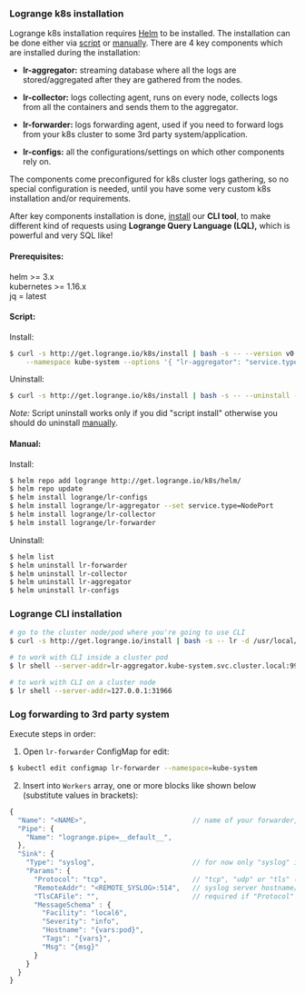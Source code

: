 ### Logrange k8s installation

Logrange k8s installation requires [Helm](https://helm.sh/) to be installed. The installation can be done either via [script](#script) or [manually](#manual). There are 4 key components which are installed during the installation: 

* **lr-aggregator:** streaming database where all the logs are stored/aggregated after they are gathered from the nodes.

* **lr-collector:** logs collecting agent, runs on every node, collects logs from all the containers and sends them to the aggregator.

* **lr-forwarder:** logs forwarding agent, used if you need to forward logs from your k8s cluster to some 3rd party system/application.

* **lr-configs:** all the configurations/settings on which other components rely on.

The components come preconfigured for k8s cluster logs gathering, so no special configuration is needed, until you have some very custom k8s installation and/or requirements.

After key components installation is done, [install](#logrange-cli-installation) our **CLI tool**, to make different kind of requests using **Logrange Query Language (LQL),** which is powerful and very SQL like!

#### Prerequisites:

helm >= 3.x<br/>
kubernetes >= 1.16.x<br/>
jq = latest

#### Script:

Install:<br/>
```bash
$ curl -s http://get.logrange.io/k8s/install | bash -s -- --version v0.1.47 \
    --namespace kube-system --options '{ "lr-aggregator": "service.type=NodePort" }'
```

Uninstall:<br/>
```bash
$ curl -s http://get.logrange.io/k8s/install | bash -s -- --uninstall --wipe
```

_Note:_ Script uninstall works only if you did "script install" otherwise you should do uninstall [manually](#manual).

#### Manual:

Install:<br/>
```bash
$ helm repo add logrange http://get.logrange.io/k8s/helm/
$ helm repo update
$ helm install logrange/lr-configs 
$ helm install logrange/lr-aggregator --set service.type=NodePort
$ helm install logrange/lr-collector
$ helm install logrange/lr-forwarder
```

Uninstall:<br/>
```bash
$ helm list
$ helm uninstall lr-forwarder
$ helm uninstall lr-collector
$ helm uninstall lr-aggregator
$ helm uninstall lr-configs 
```

### Logrange CLI installation

```bash
# go to the cluster node/pod where you're going to use CLI
$ curl -s http://get.logrange.io/install | bash -s -- lr -d /usr/local/bin

# to work with CLI inside a cluster pod
$ lr shell --server-addr=lr-aggregator.kube-system.svc.cluster.local:9966

# to work with CLI on a cluster node
$ lr shell --server-addr=127.0.0.1:31966
```

### Log forwarding to 3rd party system

Execute steps in order:

1. Open `lr-forwarder` ConfigMap for edit:<br/>
```bash
$ kubectl edit configmap lr-forwarder --namespace=kube-system
```
2. Insert into `Workers` array, one or more blocks like shown below (substitute values in brackets):
```javascript
{
  "Name": "<NAME>",                          // name of your forwarder, e.g. "forwarder1"
  "Pipe": {
    "Name": "logrange.pipe=__default__",
  },
  "Sink": {
    "Type": "syslog",                        // for now only "syslog" is supported
    "Params": {
      "Protocol": "tcp",                     // "tcp", "udp" or "tls" (requires non-empty "TlsCAFile")
      "RemoteAddr": "<REMOTE_SYSLOG>:514",   // syslog server hostname/ip to where logs to be forwarded
      "TlsCAFile": "",                       // required if "Protocol" is "tls"
      "MessageSchema" : {
        "Facility": "local6",
        "Severity": "info",
        "Hostname": "{vars:pod}",
        "Tags": "{vars}",
        "Msg": "{msg}"
      }
    } 
  }
}
 ```
